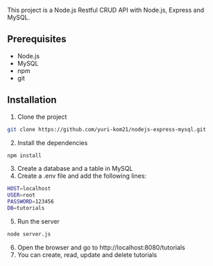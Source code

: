 This project is a Node.js Restful CRUD API with Node.js, Express and MySQL.

## Prerequisites
- Node.js
- MySQL
- npm
- git

## Installation
1. Clone the project
```bash
git clone https://github.com/yuri-kom21/nodejs-express-mysql.git
```
2. Install the dependencies
```bash
npm install
```
3. Create a database and a table in MySQL
4. Create a .env file and add the following lines:
```bash
HOST=localhost
USER=root
PASSWORD=123456
DB=tutorials
```
5. Run the server
```bash
node server.js
```
6. Open the browser and go to http://localhost:8080/tutorials
7. You can create, read, update and delete tutorials